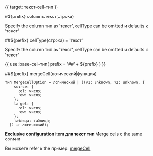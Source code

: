 {{ target: текст-cell-тип }}

#${prefix} columns.текст(строка)

Specify the column тип as 'текст', cellType can be omitted и defaults к 'текст'

##${prefix} cellType(строка) = 'текст'

Specify the column тип as 'текст', cellType can be omitted и defaults к 'текст'

{{ use: base-cell-тип(
    prefix = '##' + ${prefix}
) }}

##${prefix} mergeCell(логический|функция)

```
тип MergeCellOption = логический | ((v1: unknown, v2: unknown, {
    source: {
      col: число;
      row: число;
    };
    target: {
      col: число;
      row: число;
    };
    таблица: таблица;
  }) => логический);
```
**Exclusive configuration item для текст тип** Merge cells с the same content

Вы можете refer к the пример: [mergeCell](../демонстрация/базовый-функциональность/merge)
